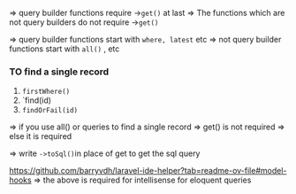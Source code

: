 => query builder functions require ->`get()` at last 
=> The functions which are not query builders do not require ->`get()`


=> query builder functions start with `where, latest` etc
=> not query builder functions start with `all()` , etc

### TO find a single record
1. `firstWhere()`
2. `find(id)
3. `findOrFail(id)`

=> if you use all() or queries to find a single record => get() is not required 
=> else it is required

=> write `->toSql()`in place of get to get the sql query

https://github.com/barryvdh/laravel-ide-helper?tab=readme-ov-file#model-hooks 
=> the above is required for intellisense for eloquent queries
